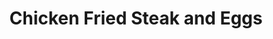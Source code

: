 ---
title: "Chicken Fried Steak and Eggs"
price: "$13.00"
category: "Breakfast"
img: "src/images/menu/burrito.jpg"
desc: "Chicken fried steak smothered in country gravy served with hash browns and two eggs any style"
---